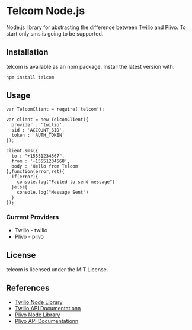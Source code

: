 # Telcom Node.js

Node.js library for abstracting the difference between [Twilio][twilio] and [Plivo][plivo].
To start only sms is going to be supported.

## Installation

telcom is available as an npm package. Install the latest version with:

```
npm install telcom
```

## Usage

```
var TelcomClient = require('telcom');

var client = new TelcomClient({
  provider : 'twilio',
  sid : 'ACCOUNT_SID',
  token : 'AUTH_TOKEN'
});

client.sms({
  to : "+15551234567",
  from : '+15551234568',
  body : 'Hello from Telcom'
},function(error,ret){
  if(error){
    console.log("Failed to send message")
  }else{
    console.log("Message Sent")
  }
});

```

### Current Providers

- Twilio - twilio
- Plivo - plivo

## License

telcom is licensed under the MIT License.

## References

- [Twilio Node Library](https://github.com/twilio/twilio-node)
- [Twilio API Documentationn](https://www.twilio.com/docs/api/rest/)
- [Plivo Node Library](https://github.com/plivo/plivo-node)
- [Plivo API Documentationn](http://plivo.com/docs/api)


[twilio]: http://twilio.com/
[plivo]: http://plivo.com/
